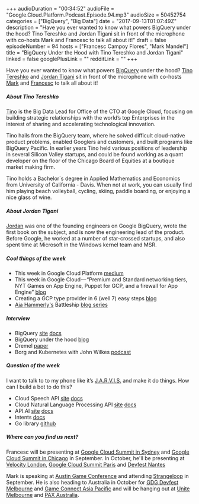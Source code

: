 +++
audioDuration = "00:34:52"
audioFile = "Google.Cloud.Platform.Podcast.Episode.94.mp3"
audioSize = 50452754
categories = ["BigQuery", "Big Data"]
date = "2017-09-13T01:07:49Z"
description = "Have you ever wanted to know what powers BigQuery under the hood? Tino Tereshko and Jordan Tigani sit in front of the microphone with co-hosts Mark and Francesc to talk all about it!"
draft = false
episodeNumber = 94
hosts = ["Francesc Campoy Flores", "Mark Mandel"]
title = "BigQuery Under the Hood with Tino Tereshko and Jordan Tigani"
linked = false
googlePlusLink = ""
redditLink = ""
+++

Have you ever wanted to know what powers [BigQuery](https://cloud.google.com/bigquery/) under the hood?
[Tino Tereshko](https://twitter.com/thetinot) and [Jordan Tigani](https://twitter.com/jrdntgn) sit in front of the microphone
with co-hosts [Mark](https://twitter.com/Neurotic) and [Francesc](https://twitter.com/francesc) to talk all about it!

<!--more-->

##### About Tino Tereshko

[Tino](https://twitter.com/thetinot) is the Big Data Lead for Office of the CTO at Google Cloud, focusing on building strategic relationships with the world’s top Enterprises in the interest of sharing and accelerating technological innovation.
 
Tino hails from the BigQuery team, where he solved difficult cloud-native product problems, enabled Googlers and customers, and built programs like BigQuery Pacific. In earlier years Tino held various positions of leadership in several Silicon Valley startups, and could be found working as a quant developer on the floor of the Chicago Board of Equities at a boutique market making firm.
 
Tino holds a Bachelor`s degree in Applied Mathematics and Economics from University of California - Davis. When not at work, you can usually find him playing beach volleyball, cycling, skiing, paddle boarding, or enjoying a nice glass of wine. 

##### About Jordan Tigani

[Jordan](https://twitter.com/jrdntgn) was one of the founding engineers on Google BigQuery, wrote the first book on the subject, and is now the engineering lead of the product. Before Google, he worked at a number of star-crossed startups, and also spent time at Microsoft in the Windows kernel team and MSR.

##### Cool things of the week

- This week in Google Cloud Platform [medium](https://medium.com/google-cloud/weekly/home)
 - This week in Google Cloud — “Premium and Standard networking tiers, NYT Games on App Engine, Puppet for GCP, and a firewall for App Engine” [blog](https://medium.com/google-cloud/this-week-in-google-cloud-premium-and-standard-networking-tiers-nyt-games-on-app-engine-puppet-dafdad45cb69)
- Creating a GCP type provider in 6 (well 7) easy steps [blog](https://medium.com/google-cloud/creating-a-gcp-type-provider-in-6-well-7-easy-steps-19e6c59e1ae8)
- [Aja Hammerly's](https://twitter.com/the_thagomizer) Battleship [blog series](http://www.thagomizer.com/blog/series/battleship.html) 

##### Interview

- BigQuery [site](https://cloud.google.com/bigquery/) [docs](https://cloud.google.com/bigquery/docs/)
- BigQuery under the hood [blog](https://cloud.google.com/blog/big-data/2016/01/bigquery-under-the-hood)
- Dremel [paper](https://research.google.com/pubs/pub36632.html) 
- Borg and Kubernetes with John Wilkes [podcast](https://www.gcppodcast.com/post/episode-46-borg-and-k8s-with-john-wilkes/)

##### Question of the week

I want to talk to to my phone like it’s [J.A.R.V.I.S.](http://ironman.wikia.com/wiki/J.A.R.V.I.S.) and make it do things. How can I build a bot to do this?

- Cloud Speech API [site](https://cloud.google.com/speech/) [docs](https://cloud.google.com/speech/docs/)
- Cloud Natural Language Processing API [site](https://cloud.google.com/natural-language/) [docs](https://cloud.google.com/natural-language/docs/) 
- API.AI [site](https://api.ai/) [docs](https://api.ai/docs/getting-started/basics)
 - Intents [docs](https://api.ai/docs/intents)
 - Go library [github](https://github.com/campoy/apiai)


##### Where can you find us next?

Francesc will be presenting at [Google Cloud Summit in Sydney](https://cloudplatformonline.com/Summit-Sydney-2017.html) and [Google Cloud Summit in Chicago](https://cloudplatformonline.com/summit-chicago-2017-schedule.html) in September.
In October, he'll be presenting at [Velocity London](https://conferences.oreilly.com/velocity/vl-eu), [Google Cloud Summit Paris](https://cloudplatformonline.com/Summit-Paris-2017.html) and [Devfest Nantes](https://devfest.gdgnantes.com/)

Mark is speaking at [Austin Game Conference](http://austingamecon.com/) and attending [Strangeloop](https://www.thestrangeloop.com/) in September.
He is also heading to Australia in October for [GDG Devfest Melbourne](http://gdgmelbourne.com/) and [Game Connect Asia Pacific](http://gcap.com.au/) and will be hanging out at [Unite Melbourne](https://unite.unity.com/2017/melbourne) and [PAX Australia](http://aus.paxsite.com/).

